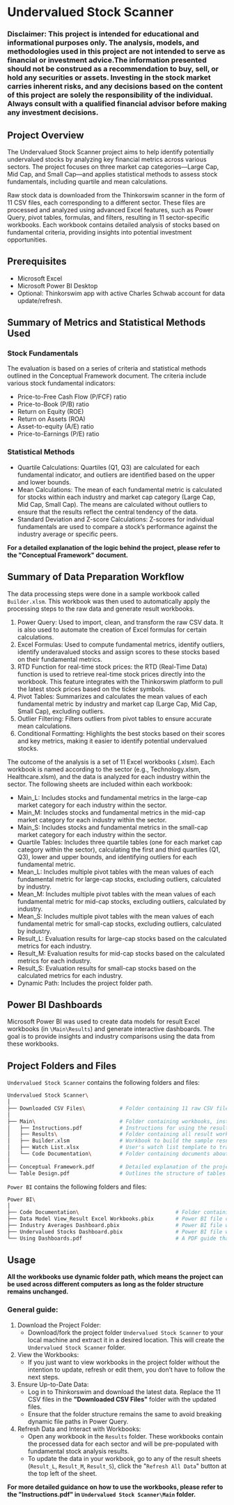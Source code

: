 # Undervalued Stock Scanner

### Disclaimer: This project is intended for educational and informational purposes only. The analysis, models, and methodologies used in this project are not intended to serve as financial or investment advice.The information presented should not be construed as a recommendation to buy, sell, or hold any securities or assets. Investing in the stock market carries inherent risks, and any decisions based on the content of this project are solely the responsibility of the individual. Always consult with a qualified financial advisor before making any investment decisions. 

## Project Overview
The Undervalued Stock Scanner project aims to help identify potentially undervalued stocks by analyzing key financial metrics across various sectors. The project focuses on three market cap categories—Large Cap, Mid Cap, and Small Cap—and applies statistical methods to assess stock fundamentals, including quartile and mean calculations.

Raw stock data is downloaded from the Thinkorswim scanner in the form of 11 CSV files, each corresponding to a different sector. These files are processed and analyzed using advanced Excel features, such as Power Query, pivot tables, formulas, and filters, resulting in 11 sector-specific workbooks. Each workbook contains detailed analysis of stocks based on fundamental criteria, providing insights into potential investment opportunities.

## Prerequisites

- Microsoft Excel
- Microsoft Power BI Desktop
- Optional: Thinkorswim app with active Charles Schwab account for data update/refresh.

## Summary of Metrics and Statistical Methods Used

### Stock Fundamentals

The evaluation is based on a series of criteria and statistical methods outlined in the Conceptual Framework document. The criteria include various stock fundamental indicators:
- Price-to-Free Cash Flow (P/FCF) ratio
- Price-to-Book (P/B) ratio
- Return on Equity (ROE)
- Return on Assets (ROA)
- Asset-to-equity (A/E) ratio
- Price-to-Earnings (P/E) ratio

### Statistical Methods

- Quartile Calculations: Quartiles (Q1, Q3) are calculated for each fundamental indicator, and outliers are identified based on the upper and lower bounds.
- Mean Calculations: The mean of each fundamental metric is calculated for stocks within each industry and market cap category (Large Cap, Mid Cap, Small Cap). The means are calculated without outliers to ensure that the results reflect the central tendency of the data.  
- Standard Deviation and Z-score Calculations: Z-scores for individual fundamentals are used to compare a stock’s performance against the industry average or specific peers.

**For a detailed explanation of the logic behind the project, please refer to the "Conceptual Framework" document.**

## Summary of Data Preparation Workflow

The data processing steps were done in a sample workbook called `Builder.xlsm`. This workbook was then used to automatically apply the processing steps to the raw data and generate result workbooks.
1. Power Query: Used to import, clean, and transform the raw CSV data. It is also used to automate the creation of Excel formulas for certain calculations. 
2. Excel Formulas: Used to compute fundamental metrics, identify outliers, identify underavalued stocks and assign scores to these stocks based on their fundamental metrics.
3. RTD Function for real-time stock prices: the RTD (Real-Time Data) function is used to retrieve real-time stock prices directly into the workbook. This feature integrates with the Thinkorswim platform to pull the latest stock prices based on the ticker symbols.  
4. Pivot Tables: Summarizes and calculates the mean values of each fundamental metric by industry and market cap (Large Cap, Mid Cap, Small Cap), excluding outliers. 
5. Outlier Filtering: Filters outliers from pivot tables to ensure accurate mean calculations.
6. Conditional Formatting: Highlights the best stocks based on their scores and key metrics, making it easier to identify potential undervalued stocks.

The outcome of the analysis is a set of 11 Excel workbooks (.xlsm). Each workbook is named according to the sector (e.g., Technology.xlsm, Healthcare.xlsm), and the data is analyzed for each industry within the sector. The following sheets are included within each workbook:
- Main_L: Includes stocks and fundamental metrics in the large-cap market category for each industry within the sector.
- Main_M: Includes stocks and fundamental metrics in the mid-cap market category for each industry within the sector.
- Main_S: Includes stocks and fundamental metrics in the small-cap market category for each industry within the sector.
- Quartile Tables: Includes three quartile tables (one for each market cap category within the sector), calculating the first and third quartiles (Q1, Q3), lower and upper bounds, and identifying outliers for each fundamental metric.
- Mean_L: Includes multiple pivot tables with the mean values of each fundamental metric for large-cap stocks, excluding outliers, calculated by industry.
- Mean_M: Includes multiple pivot tables with the mean values of each fundamental metric for mid-cap stocks, excluding outliers, calculated by industry.
- Mean_S: Includes multiple pivot tables with the mean values of each fundamental metric for small-cap stocks, excluding outliers, calculated by industry.
- Result_L: Evaluation results for large-cap stocks based on the calculated metrics for each industry.
- Result_M: Evaluation results for mid-cap stocks based on the calculated metrics for each industry.
- Result_S: Evaluation results for small-cap stocks based on the calculated metrics for each industry.
- Dynamic Path: Includes the project folder path.

## Power BI Dashboards
Microsoft Power BI was used to create data models for result Excel workbooks (in `\Main\Results`) and generate interactive dashboards. The goal is to provide insights and industry comparisons using the data from these workbooks.

## Project Folders and Files

``Undervalued Stock Scanner`` contains the following folders and files:
```bash
Undervalued Stock Scanner\
│              
├── Downloaded CSV Files\           # Folder containing 11 raw CSV files and 1 sample CSV file
│   
├── Main\                           # Folder containing workbooks, instructions and code documentation
│   ├── Instructions.pdf            # Instructions for using the result workbooks
│   ├── Results\                    # Folder containing all result workbooks (.xlsm files)
│   ├── Builder.xlsm                # Workbook to build the sample results
│   ├── Watch List.xlsx             # User's watch list template to track preferred stocks
│   └── Code Documentation\         # Folder containing documents about all the codes used in workbooks
│
├── Conceptual Framework.pdf        # Detailed explanation of the project's logic and methodology
└── Table Design.pdf                # Outlines the structure of tables in CSV files and other workbooks
```

``Power BI`` contains the following folders and files:
```bash
Power BI\
│              
├── Code Documentation\                               # Folder containing documents about all the codes used in .pbix files
├── Data Model View_Result Excel Workbooks.pbix       # Power BI file containing a sample data model for the workbooks in \Main\Results folder
├── Industry Averages Dashboard.pbix                  # Power BI file with data visualizations about industry-level averages
├── Undervalued Stocks Dashboard.pbix                 # Power BI file with data visualizations about undervalued stock valuation
└── Using Dashboards.pdf                              # A PDF guide that provides step-by-step instructions on how to use the dashboards and explains how to interpret and analyze the visualizations
```

## Usage

**All the workbooks use dynamic folder path, which means the project can be used across different computers as long as the folder structure remains unchanged.**

### General guide:

1. Download the Project Folder:
   - Download/fork the project folder ``Undervalued Stock Scanner`` to your local machine and extract it in a desired location. This will create the ``Undervalued Stock Scanner`` folder.
2. View the Workbooks:
   - If you just want to view workbooks in the project folder without the intention to update, refresh or edit them, you don’t have to follow the next steps.
3. Ensure Up-to-Date Data:  
   - Log in to Thinkorswim and download the latest data. Replace the 11 CSV files in the **"Downloaded CSV Files"** folder with the updated files.
   - Ensure that the folder structure remains the same to avoid breaking dynamic file paths in Power Query.
4. Refresh Data and Interact with Workbooks:  
   - Open any workbook in the ``Results`` folder. These workbooks contain the processed data for each sector and will be pre-populated with fundamental stock analysis results.
   - To update the data in your workbook, go to any of the result sheets (`Result_L`, `Result_M`, `Result_S`), click the "`Refresh All Data`" button at the top left of the sheet.

**For more detailed guidance on how to use the workbooks, please refer to the "Instructions.pdf" in `Undervalued Stock Scanner\Main` folder.**
